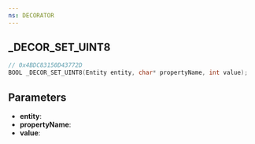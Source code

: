 ```yaml
---
ns: DECORATOR
---
```

## _DECOR_SET_UINT8

```c
// 0x4BDC83150D43772D
BOOL _DECOR_SET_UINT8(Entity entity, char* propertyName, int value);
```

## Parameters
* **entity**:
* **propertyName**:
* **value**:
